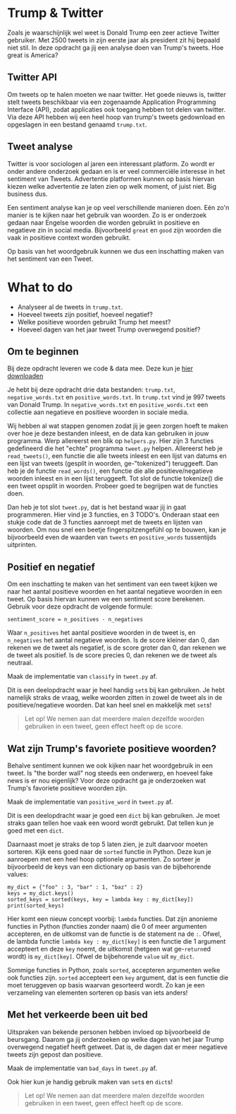 # Trump & Twitter
Zoals je waarschijnlijk wel weet is Donald Trump een zeer actieve Twitter gebruiker. Met 2500 tweets in zijn eerste jaar als president zit hij bepaald niet stil. In deze opdracht ga jij een analyse doen van Trump's tweets. Hoe great is America?

## Twitter API
Om tweets op te halen moeten we naar twitter. Het goede nieuws is, twitter stelt tweets beschikbaar via een zogenaamde Application Programming Interface (API), zodat applicaties ook toegang hebben tot delen van twitter. Via deze API hebben wij een heel hoop van trump's tweets gedownload en opgeslagen in een bestand genaamd `trump.txt`.

## Tweet analyse
Twitter is voor sociologen al jaren een interessant platform. Zo wordt er onder andere onderzoek gedaan en is er veel commerciële interesse in het sentiment van Tweets. Advertentie platformen kunnen op basis hiervan kiezen welke advertentie ze laten zien op welk moment, of juist niet. Big business dus.

Een sentiment analyse kan je op veel verschillende manieren doen. Eén zo'n manier is te kijken naar het gebruik van woorden. Zo is er onderzoek gedaan naar Engelse woorden die worden gebruikt in positieve en negatieve zin in social media. Bijvoorbeeld `great` en `good` zijn woorden die vaak in positieve context worden gebruikt.

Op basis van het woordgebruik kunnen we dus een inschatting maken van het sentiment van een Tweet.

# What to do

* Analyseer al de tweets in `trump.txt`.
* Hoeveel tweets zijn positief, hoeveel negatief?
* Welke positieve woorden gebruikt Trump het meest?
* Hoeveel dagen van het jaar tweet Trump overwegend positief?

## Om te beginnen
Bij deze opdracht leveren we code & data mee. Deze kun je [hier downloaden](https://github.com/Jelleas/tweets/archive/master.zip)

Je hebt bij deze opdracht drie data bestanden: `trump.txt`, `negative_words.txt` en `positive_words.txt`. In `trump.txt` vind je 997 tweets van Donald Trump. In `negative_words.txt` en `positive_words.txt` een collectie aan negatieve en positieve woorden in sociale media.

Wij hebben al wat stappen genomen zodat jij je geen zorgen hoeft te maken over hoe je deze bestanden inleest, en de data kan gebruiken in jouw programma. Werp allereerst een blik op `helpers.py`. Hier zijn 3 functies gedefineerd die het "echte" programma `tweet.py` helpen. Allereerst heb je `read_tweets()`, een functie die alle tweets inleest en een lijst van datums en een lijst van tweets (gesplit in woorden, ge-"tokenized") teruggeeft. Dan heb je de functie `read_words()`, een functie die alle positieve/negatieve woorden inleest en in een lijst teruggeeft. Tot slot de functie tokenize() die een tweet opsplit in woorden. Probeer goed te begrijpen wat de functies doen.

Dan heb je tot slot `tweet.py`, dat is het bestand waar jij in gaat programmeren. Hier vind je 3 functies, en 3 TODO's. Onderaan staat een stukje code dat de 3 functies aanroept met de tweets en lijsten van woorden. Om nou snel een beetje fingerspitzengefühl op te bouwen, kan je bijvoorbeeld even de waarden van `tweets` en `positive_words` tussentijds uitprinten.

## Positief en negatief
Om een inschatting te maken van het sentiment van een tweet kijken we naar het aantal positieve woorden en het aantal negatieve woorden in een tweet. Op basis hiervan kunnen we een sentiment score berekenen. Gebruik voor deze opdracht de volgende formule:

    sentiment_score = n_positives - n_negatives

Waar `n_positives` het aantal positieve woorden in de tweet is, en `n_negatives` het aantal negatieve woorden. Is de score kleiner dan 0, dan rekenen we de tweet als negatief, is de score groter dan 0, dan rekenen we de tweet als positief. Is de score precies 0, dan rekenen we de tweet als neutraal.

Maak de implementatie van `classify` in `tweet.py` af.

Dit is een deelopdracht waar je heel handig `set`s bij kan gebruiken. Je hebt namelijk straks de vraag, welke woorden zitten in zowel de tweet als in de positieve/negatieve woorden. Dat kan heel snel en makkelijk met `set`s!

> Let op! We nemen aan dat meerdere malen dezelfde woorden gebruiken in een tweet, geen effect heeft op de score.

## Wat zijn Trump's favoriete positieve woorden?
Behalve sentiment kunnen we ook kijken naar het woordgebruik in een tweet. Is "the border wall" nog steeds een onderwerp, en hoeveel fake news is er nou eigenlijk? Voor deze opdracht ga je onderzoeken wat Trump's favoriete positieve woorden zijn.

Maak de implementatie van `positive_word` in `tweet.py` af.

Dit is een deelopdracht waar je goed een `dict` bij kan gebruiken. Je moet straks gaan tellen hoe vaak een woord wordt gebruikt. Dat tellen kun je goed met een `dict`.

Daarnaast moet je straks de top 5 laten zien, je zult daarvoor moeten sorteren. Kijk eens goed naar de `sorted` functie in Python. Deze kun je aanroepen met een heel hoop optionele argumenten. Zo sorteer je bijvoorbeeld de keys van een dictionary op basis van de bijbehorende values:

    my_dict = {"foo" : 3, "bar" : 1, "baz" : 2}
    keys = my_dict.keys()
    sorted_keys = sorted(keys, key = lambda key : my_dict[key])
    print(sorted_keys)

Hier komt een nieuw concept voorbij: `lambda` functies. Dat zijn anonieme functies in Python (functies zonder naam) die 0 of meer argumenten accepteren, en de uitkomst van de functie is de statement na de `:`. Ofwel, de lambda functie `lambda key : my_dict[key]` is een functie die 1 argument accepteert en deze `key` noemt, de uitkomst (hetgeen wat ge-`return`ed wordt) is `my_dict[key]`. Ofwel de bijbehorende `value` uit `my_dict`.

Sommige functies in Python, zoals `sorted`, accepteren argumenten welke ook functies zijn. `sorted` accepteert een `key` argument, dat is een functie die moet teruggeven op basis waarvan gesorteerd wordt. Zo kan je een verzameling van elementen sorteren op basis van iets anders!

## Met het verkeerde been uit bed
Uitspraken van bekende personen hebben invloed op bijvoorbeeld de beursgang. Daarom ga jij onderzoeken op welke dagen van het jaar Trump overwegend negatief heeft getweet. Dat is, de dagen dat er meer negatieve tweets zijn gepost dan positieve.

Maak de implementatie van `bad_days` in `tweet.py` af.

Ook hier kun je handig gebruik maken van `set`s en `dict`s!

> Let op! We nemen aan dat meerdere malen dezelfde woorden gebruiken in een tweet, geen effect heeft op de score.
